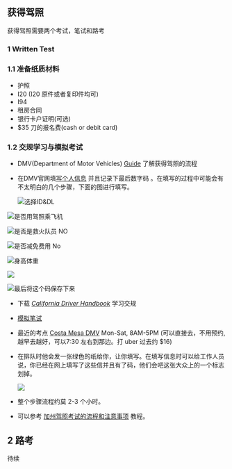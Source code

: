 ## 获得驾照

获得驾照需要两个考试，笔试和路考

### 1 Written Test

### 1.1 准备**纸质**材料

- 护照
- I20  (I20 原件或者复印件均可)
- I94 
- 租房合同
- 银行卡户证明(可选)
- $35 刀的报名费(cash or debit card)

### 1.2 交规学习与模拟考试

- DMV(Department of Motor Vehicles) [Guide](https://www.dmv.ca.gov/portal/dmv/detail/pubs/brochures/fast_facts/ffdl07) 了解获得驾照的流程

- 在DMV官网填[写个人信息](https://www.dmv.ca.gov/portal/dmv/detail/forms/dl/dl44) 并且记录下最后数字码 。在填写的过程中可能会有不太明白的几个步骤，下面的图进行填写。

  ![选择ID&DL](http://ocs14bvbg.bkt.clouddn.com/18-9-20/95681239.jpg)



![是否用驾照乘飞机](http://ocs14bvbg.bkt.clouddn.com/18-9-17/40043577.jpg)



![是否是救火队员 NO](http://ocs14bvbg.bkt.clouddn.com/18-9-20/18836586.jpg)

![是否减免费用 No](http://ocs14bvbg.bkt.clouddn.com/18-9-17/72046901.jpg)

![身高体重](http://ocs14bvbg.bkt.clouddn.com/18-9-20/46003395.jpg)





![](http://ocs14bvbg.bkt.clouddn.com/18-9-20/51747197.jpg)

![最后将这个码保存下来](http://ocs14bvbg.bkt.clouddn.com/18-9-17/21885084.jpg)

- 下载 [*California Driver Handbook*](https://www.dmv.ca.gov/portal/dmv/detail/pubs/) 学习交规

- [模拟笔试]( https://pass-dmv-test.com/?from=singlemessage&isappinstalled=0) 

- 最近的考点 [Costa Mesa DMV](  https://goo.gl/maps/YGhnHaoqM7t
  )  Mon-Sat, 8AM-5PM  (可以直接去，不用预约,越早去越好，可以7:30 左右到那边。打 uber 过去约 $16)

- 在排队时他会发一张绿色的纸给你，让你填写。在填写信息时可以给工作人员说，你已经在网上填写了这些信并且有了码，他们会吧这张大众上的一个标志划掉。

  ![](http://ocs14bvbg.bkt.clouddn.com/18-9-30/9031236.jpg)

- 整个步骤流程约莫 2-3 个小时。

- 可以参考 [加州驾照考试的流程和注意事项](https://zaq.us/ca-driving-license/) 教程。


## 2 路考

待续